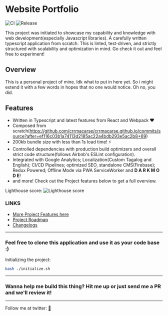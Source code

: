 # Website Portfolio

![CI](https://github.com/crrmacarse/crrmacarse.github.io/workflows/CI/badge.svg?branch=source) ![Release](https://github.com/crrmacarse/crrmacarse.github.io/workflows/Release/badge.svg?branch=source)

This project was initiated to showcase my capability and knowledge with web development(especially Javascript libraries). A carefully
written typescript application from scratch. This is linted, test-driven, and strictly structured with scalability and optimization in mind.
Go check it out and feel free to experiment!

## Overview

This is a personal project of mine. Idk what to put in here yet. So i might extend it with a few words in hopes that no one would notice. Oh no, you did.

## Features

- Written in Typescript and latest features from React and Webpack ♥
- Composed from scratch(https://github.com/crrmacarse/crrmacarse.github.io/commits/source?after=ef116c03b1a74113d2185ac22a4bdb293e5ac2b8+69)
- 200kb bundle size with less than 1s load time! ⚡
- Controlled dependencies with production build optimizers and overall strict code structure(follows Airbnb's ESLint configuration).
- Integrated with Google Analytics; Localization(Custom Tagalog and English); CI/CD Pipelines; optimized SEO, standalone CMS(Firebase); Redux Powered; Offline Mode via PWA ServiceWorker and <b>D A R K M O D E</b>!
- and more! Check out the Project features below to get a full overview.

Lighthouse score:
![Lighthouse score](https://i.imgur.com/NkfjJKg.png)

### LINKS

- [More Project Features here](https://github.com/crrmacarse/crrmacarse.github.io/blob/source/docs/FEATURES.MD)
- [Project Roadmap](https://github.com/crrmacarse/crrmacarse.github.io/blob/source/docs/ROADMAP.MD)
- [Changelogs](https://github.com/crrmacarse/crrmacarse.github.io/blob/source/docs/CHANGELOG.MD)

---

### Feel free to clone this application and use it as your code base :)

Initializing the project:

```bash
bash ./initialize.sh
```

---

### Wanna help me build this thing? Hit me up or just send me a PR and we'll review it!

---

Follow me at twitter: [🐔](https://twitter.com/pablongbuhaymo)
